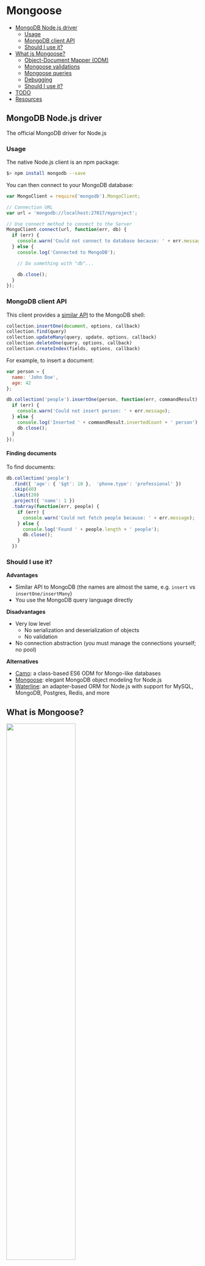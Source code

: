 # Mongoose

<!-- slide-include ../../BANNER.md -->

<!-- START doctoc generated TOC please keep comment here to allow auto update -->
<!-- DON'T EDIT THIS SECTION, INSTEAD RE-RUN doctoc TO UPDATE -->


- [MongoDB Node.js driver](#mongodb-nodejs-driver)
  - [Usage](#usage)
  - [MongoDB client API](#mongodb-client-api)
  - [Should I use it?](#should-i-use-it)
- [What is Mongoose?](#what-is-mongoose)
  - [Object-Document Mapper (ODM)](#object-document-mapper-odm)
  - [Mongoose validations](#mongoose-validations)
  - [Mongoose queries](#mongoose-queries)
  - [Debugging](#debugging)
  - [Should I use it?](#should-i-use-it-1)
- [TODO](#todo)
- [Resources](#resources)

<!-- END doctoc generated TOC please keep comment here to allow auto update -->



## MongoDB Node.js driver

<!-- slide-front-matter class: center, middle -->

The official MongoDB driver for Node.js



### Usage

The native Node.js client is an npm package:

```bash
$> npm install mongodb --save
```

You can then connect to your MongoDB database:

```js
var MongoClient = require('mongodb').MongoClient;

// Connection URL
var url = 'mongodb://localhost:27017/myproject';

// Use connect method to connect to the Server
MongoClient.connect(url, function(err, db) {
  if (err) {
    console.warn('Could not connect to database because: ' + err.message);
  } else {
    console.log('Connected to MongoDB');

    // Do something with "db"...

    db.close();
  }
});
```



### MongoDB client API

This client provides a [similar API][collection-api] to the MongoDB shell:

```js
collection.insertOne(document, options, callback)
collection.find(query)
collection.updateMany(query, update, options, callback)
collection.deleteOne(query, options, callback)
collection.createIndex(fields, options, callback)
```

For example, to insert a document:

```js
var person = {
  name: 'John Doe',
  age: 42
};

db.collection('people').insertOne(person, function(err, commandResult) {
  if (err) {
    console.warn('Could not insert person: ' + err.message);
  } else {
    console.log('Inserted ' + commandResult.insertedCount + ' person');
    db.close();
  }
});
```

#### Finding documents

To find documents:

```js
db.collection('people')
  .find({ 'age': { '$gt': 18 },  'phone.type': 'professional' })
  .skip(40)
  .limit(20)
  .project({ 'name': 1 })
  .toArray(function(err, people) {
    if (err) {
      console.warn('Could not fetch people because: ' + err.message);
    } else {
      console.log('Found ' + people.length + ' people');
      db.close();
    }
  })
```



### Should I use it?

<!-- slide-column -->

**Advantages**

* Similar API to MongoDB (the names are almost the same, e.g. `insert` vs `insertOne/insertMany`)
* You use the MongoDB query language directly

<!-- slide-column -->

**Disadvantages**

* Very low level
  * No serialization and deserialization of objects
  * No validation
* No connection abstraction (you must manage the connections yourself; no pool)

<!-- slide-container -->

**Alternatives**

* [Camo][alt-camo]: a class-based ES6 ODM for Mongo-like databases
* [Mongoose][mongoose]: elegant MongoDB object modeling for Node.js
* [Waterline][alt-waterline]: an adapter-based ORM for Node.js with support for MySQL, MongoDB, Postgres, Redis, and more



## What is Mongoose?

<!-- slide-front-matter class: center, middle, image-header -->

<p class='center'><img src='images/mongoose.png' width='60%' /></p>

> "Mongoose provides a straight-forward, **schema-based** solution to **model** your application data. It includes built-in **type casting, validation, query building**, business logic hooks and more, out of the box."



### Object-Document Mapper (ODM)

Mongoose **maps JavaScript objects to MongoDB documents**, much like an Object-Relational Mapper (ORM) maps objects to relational database tables.

<p class='center'><img src='images/schema-model-document.png' width='60%' /></p>

* Everything in Mongoose starts with a [Schema][mongoose-guide].
  Each schema maps to a MongoDB collection and defines the **shape of the documents** within that collection.
* [Models][mongoose-model] are fancy **constructors** compiled from our Schema definitions.
* Mongoose [Documents][mongoose-document] represent a one-to-one mapping to documents as stored in MongoDB.
  Each document is an instance of its Model.

<!-- slide-notes -->

ORM examples: Hibernate (Java), Active Record (Ruby), SQLAlchemy (Python).

#### Connect to the database

Simply call `mongoose.connect()`:

```js
var mongoose = require('mongoose');
mongoose.connect('mongodb://localhost/test');
```

Notice that you don't have to specify a callback.
Mongoose will start connecting and delay your first requests until it is done.
It will also automatically create and manage a **connection pool** for you.

#### Create a schema

The schema defines the shape of the documents you want to save:

```js
var mongoose = require('mongoose');
var Schema = mongoose.Schema;

// Define a schema
*var blogSchema = new Schema({
  title: String,
  body: String,
  date: { type: Date, default: Date.now  }, // Default value
  comments: [ // Nested array of documents
    {
      body: String,
      date: Date
    }
  ],
  meta: { // Nested document
    votes: Number,
    favs: Number
  }
});
```

#### Create a model

Once you have your schema, you can create a model to link that schema to a MongoDB collection:

```js
var mongoose = require('mongoose');
var Schema = mongoose.Schema;

// Define a schema
var blogSchema = new Schema({
  // ...
});

// Create a model
*mongoose.model('Blog', blogSchema);
```

`mongoose.model()` takes a **singular** name, but will then look for a collection with the **lowercase, plural version** of that name in the MongoDB database.
In this case, the model will store documents in the `blogs` collection (not `Blog`).

You can also choose your own collection name if you prefer:

```js
mongoose.model('Blog', blogSchema, 'awesome-blog-collection');
```

#### Create a document

The model is a **constructor** that you can use to create documents:

```js
// Retrieve the model from another file
var Blog = mongoose.model('Blog');

// Create a document with it
*var blog = new Blog({
  title: 'Teaching Mongoose',
  body: 'So cool',
  comments: [
    { body: 'orly?', date: new Date(2015, 10, 20, 15, 14) },
    { body: 'yarly', date: new Date(2015, 10, 20, 15, 17) }
  ],
  meta: {
    votes: 0,
    favs: 3
  }
});
```

#### Saving documents

Once you have your document, you can insert or update it with `save()`:

```js
var blog = new Blog({
  // ...
});

`blog.save`(function(err) {
  if (err) {
    return console.warn('Could not save blog because: ' + err.message);
  }

  console.log('Saved blog');

  blog.meta.votes = 5;
  `blog.save`(function(err, updatedBlog) {
    if (err) {
      return console.warn('Could not save blog because: ' + err.message);
    }

    console.log('Updated blog');
  });
});
```

The first time, your blog document has no `_id` so Mongoose will **insert** it.
The second time, Mongoose has added the `_id` to the document object, so it
knows that it exists and should be **updated** instead.



### Mongoose validations

Mongoose schemas have build-in validations:

```js
var personSchema = new Schema({
  name: {
    type: String,
    required: true,
    minlength: [ 3, 'Name is too short' ],
    maxlength: 20
  },
  honorific: {
    type: String,
    enum: [ 'Mr', 'Mrs', 'Ms', 'Dr' ]
  },
  age: {
    type: Number,
    min: 0,
    max: 122
  }
});
```

#### Handling validations

The callback passed to `save()` will receive an error if validations fail:

```js
var person = new Person({
  name: 'Bo',
  age: -4,
  honorific: 'Great'
});

person.save(function(err) {
  if (err) {
*   if (err.name == 'ValidationError') {
*     console.log(err.errors);
*     // {
*     //   "honorific": { "message": "'Great' is not a valid enum value" },
*     //   "age": { "message": "Path 'age' (-4) is less than minimum" },
*     //   "name": { "message": "Name is too short" }
*     // }
*     return console.warn('Person is invalid');
    } else {
      return console.warn('Could not save person because: ' + err.message);
    }
  }

  console.log('Person is valid');
});
```

#### Custom validations

You can also write your own validators.

For example, this validates that the `name` property of users is in lower case:

```js
var userSchema = new Schema({
  name: {
    type: String,
*   validate: {
*     // Returns true if the name is valid (in lower case)
*     validator: function(value) {
*       return value.toLowerCase() == value;
*     },
*     // Custom error message
*     message: '{VALUE} is not in lower case'
*   }
  }
});
```



### Mongoose queries

You can make MongoDB queries with the `find()` or `findOne()` methods of Mongoose models:

```js
Person
* .find({
*   occupation: /host/,
*   'name.last': 'Ghost',
*   age: { $gt: 17, $lt: 66 },
*   likes: { $in: ['vaporizing', 'talking'] }
* })
  .limit(10)
  .sort({ occupation: -1 })
  .select({ name: 1, occupation: 1 })
  .exec(function(err, people) {
    if (err) {
      return console.warn('Could not find people because: ' + err.message);
    }

    console.log('Found ' + people.length + ' people');
  });
```

#### Query builder

You can also use chainable query methods:

```js
Person
  .find({ occupation: /host/ })
* .where('name.last').equals('Ghost')
* .where('age').gt(17).lt(66)
* .where('likes').in(['vaporizing', 'talking'])
  .limit(10)
  .sort('-occupation')
  .select('name occupation')
  .exec(function(err, people) {
    if (err) {
      return console.warn('Could not find people because: ' + err.message);
    }

    console.log('Found ' + people.length + ' people');
  });
```



### Debugging

Sometimes you want to see the queries Mongoose is sending to the database:

```js
mongoose.set('debug', true);
```

You will them in your log:

```txt
Mongoose: people.find({
  occupation: /host/,
  'name.last': 'Ghost',
  age: { '$gt': 17, '$lt': 66 },
  likes: { '$in': [ 'vaporizing', 'talking' ] }
}, {
  limit: 10,
  sort: { occupation: -1 },
  fields: { name: 1, occupation: 1 }
})
```



### Should I use it?

<!-- slide-column -->

**Advantages**

* Schemas
* Validations
* Complex query building
* Connection pooling

<!-- slide-column -->

**Disadvantages**

* Additional abstraction layer between you and the database

<!-- slide-container -->

Mongoose uses the **native Node.js client** under the hood, and you can even access it **directly** if need be:

```js
var Blog = mongoose.model('Blog');

Blog.collection.insertOne({ foo: 'bar' }, function(err, commandResult) {
  if (err) {
    return console.warn('Could not insert blog because: ' + err.message);
  }

  console.log(commandResult.insertedCount + ' documents inserted');
});
```



## TODO

* unique constraints



## Resources

* MongoDB Node.js client
  * [Collection API][collection-api]

* Mongoose
  * [Getting started][mongoose-getting-started]
  * [Guide][mongoose-guide]
  * [API documentation][mongoose-api]



[alt-camo]: https://www.npmjs.com/package/camo
[alt-waterline]: https://github.com/balderdashy/waterline
[collection-api]: http://mongodb.github.io/node-mongodb-native/2.2/api/Collection.html
[mongoose]: http://mongoosejs.com
[mongoose-api]: http://mongoosejs.com/docs/api.html
[mongoose-document]: http://mongoosejs.com/docs/documents.html
[mongoose-getting-started]: http://mongoosejs.com/docs/index.html
[mongoose-guide]: http://mongoosejs.com/docs/guide.html
[mongoose-model]: http://mongoosejs.com/docs/models.html

